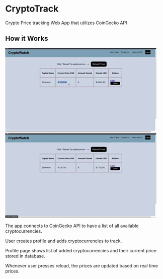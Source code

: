 # CryptoTrack
Crypto Price tracking Web App that utilizes CoinGecko API

## How it Works

![](giphy.gif)
![](giphy-2.gif)

The app connects to CoinGecko API to have a list of all available cryptocurrencies.

User creates profile and adds cryptocurrencies to track.

Profile page shows list of added cryptocurrencies and their current price stored in database.

Whenever user presses reload, the prices are updated based on real time prices.
